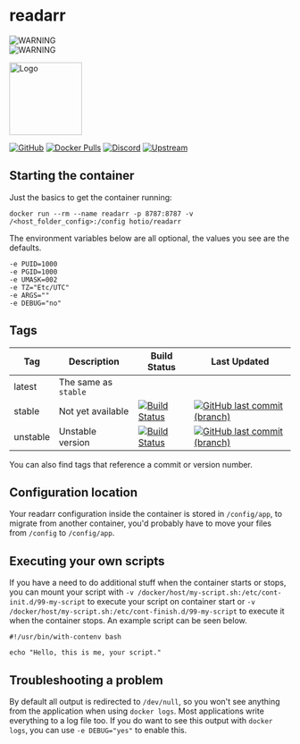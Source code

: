 # readarr

<img src="https://img.shields.io/badge/WARNING-Updates%20require%20a%20fresh%20database%20until%20further%20notice-orange" alt="WARNING"><br>
<img src="https://img.shields.io/badge/WARNING-There's%20only%20a%20unstable%20tag%20for%20the%20moment-orange" alt="WARNING"><br>

<img src="https://raw.githubusercontent.com/hotio/docker-readarr/master/img/readarr.png" alt="Logo" height="130" width="130">

[![GitHub](https://img.shields.io/badge/source-github-lightgrey)](https://github.com/hotio/docker-readarr)
[![Docker Pulls](https://img.shields.io/docker/pulls/hotio/readarr)](https://hub.docker.com/r/hotio/readarr)
[![Discord](https://img.shields.io/discord/610068305893523457?color=738ad6&label=discord&logo=discord&logoColor=white)](https://discord.gg/3SnkuKp)
[![Upstream](https://img.shields.io/badge/upstream-project-yellow)](https://github.com/Readarr/Readarr)

## Starting the container

Just the basics to get the container running:

```shell
docker run --rm --name readarr -p 8787:8787 -v /<host_folder_config>:/config hotio/readarr
```

The environment variables below are all optional, the values you see are the defaults.

```shell
-e PUID=1000
-e PGID=1000
-e UMASK=002
-e TZ="Etc/UTC"
-e ARGS=""
-e DEBUG="no"
```

## Tags

| Tag       | Description                                | Build Status                                                                                                                                               | Last Updated                                                                                                                                                        |
| ----------|--------------------------------------------|------------------------------------------------------------------------------------------------------------------------------------------------------------|---------------------------------------------------------------------------------------------------------------------------------------------------------------------|
| latest    | The same as `stable`                       |                                                                                                                                                            |                                                                                                                                                                     |
| stable    | Not yet available                          | [![Build Status](https://cloud.drone.io/api/badges/hotio/docker-readarr/status.svg?ref=refs/heads/stable)](https://cloud.drone.io/hotio/docker-readarr)    | [![GitHub last commit (branch)](https://img.shields.io/github/last-commit/hotio/docker-readarr/stable)](https://github.com/hotio/docker-readarr/commits/stable)     |
| unstable  | Unstable version                           | [![Build Status](https://cloud.drone.io/api/badges/hotio/docker-readarr/status.svg?ref=refs/heads/unstable)](https://cloud.drone.io/hotio/docker-readarr)  | [![GitHub last commit (branch)](https://img.shields.io/github/last-commit/hotio/docker-readarr/unstable)](https://github.com/hotio/docker-readarr/commits/unstable) |

You can also find tags that reference a commit or version number.

## Configuration location

Your readarr configuration inside the container is stored in `/config/app`, to migrate from another container, you'd probably have to move your files from `/config` to `/config/app`.

## Executing your own scripts

If you have a need to do additional stuff when the container starts or stops, you can mount your script with `-v /docker/host/my-script.sh:/etc/cont-init.d/99-my-script` to execute your script on container start or `-v /docker/host/my-script.sh:/etc/cont-finish.d/99-my-script` to execute it when the container stops. An example script can be seen below.

```shell
#!/usr/bin/with-contenv bash

echo "Hello, this is me, your script."
```

## Troubleshooting a problem

By default all output is redirected to `/dev/null`, so you won't see anything from the application when using `docker logs`. Most applications write everything to a log file too. If you do want to see this output with `docker logs`, you can use `-e DEBUG="yes"` to enable this.
